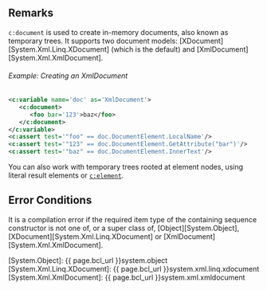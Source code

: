 
## Remarks

`c:document` is used to create in-memory documents, also known as temporary trees. It supports two document models: [XDocument][System.Xml.Linq.XDocument] (which is the default) and [XmlDocument][System.Xml.XmlDocument].

<div class="note eg" markdown="1">

###### Example: Creating an XmlDocument
```xml
<c:variable name='doc' as='XmlDocument'>
   <c:document>
      <foo bar='123'>baz</foo>
   </c:document>
</c:variable>
<c:assert test='"foo" == doc.DocumentElement.LocalName'/>
<c:assert test='"123" == doc.DocumentElement.GetAttribute("bar")'/>
<c:assert test='"baz" == doc.DocumentElement.InnerText'/>
```

</div>

You can also work with temporary trees rooted at element nodes, using literal result elements or [`c:element`](element.html).

## Error Conditions

It is a compilation error if the required item type of the containing sequence constructor is not one of, or a super class of, [Object][System.Object], [XDocument][System.Xml.Linq.XDocument] or [XmlDocument][System.Xml.XmlDocument].

[System.Object]: {{ page.bcl_url }}system.object
[System.Xml.Linq.XDocument]: {{ page.bcl_url }}system.xml.linq.xdocument
[System.Xml.XmlDocument]: {{ page.bcl_url }}system.xml.xmldocument
